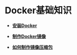 # Docker基础知识<a name="swr_01_0005"></a>

-   **[安装Docker](安装Docker.md)**  

-   **[制作Docker镜像](制作Docker镜像.md)**  

-   **[如何制作镜像压缩包](如何制作镜像压缩包.md)**  


